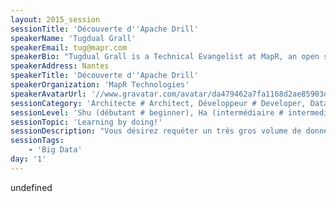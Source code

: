 ```yaml
---
layout: 2015_session
sessionTitle: 'Découverte d''Apache Drill'
speakerName: 'Tugdual Grall'
speakerEmail: tug@mapr.com
speakerBio: "Tugdual Grall is a Technical Evangelist at MapR, an open source advocate and a passionate developer. He currently works with the European developer communities to ease MapR, Hadoop and NoSQL adoption.\n\nBefore joining MapR, Tug was Technical Evangelist at MongoDB and Couchbase.  Tug has also worked as CTO at eXo Plaform and JavaEE product manager, and software engineer at Oracle.\n\nTugdual is Co-Founder of the Nantes JUG (Java User Group) that holds since 2008 monthly meeting about Java ecosystem. Tugdual also writes a blog available at http://tgrall.github.io/"
speakerAddress: Nantes
speakerTitle: 'Découverte d''Apache Drill'
speakerOrganization: 'MapR Technologies'
speakerAvatarUrl: '//www.gravatar.com/avatar/da479462a7fa1168d2ae85903dcbc156?size=200&default=mm'
sessionCategory: 'Architecte # Architect, Développeur # Developer, Data scientist'
sessionLevel: 'Shu (débutant # beginner), Ha (intermédiaire # intermediate)'
sessionTopic: 'Learning by doing!'
sessionDescription: "Vous désirez requéter un très gros volume de données, structurées ou non... stockées sous plusieurs format CSV, Parquet, NoSQL, Hadoop...\nEt vous aimeriez utiliser SQL ...\n\nApache Drill est votre ami! Apache Drill est une moteur SQL multi data source (Hadoop, NoSQL, Fichiers et plus...). \n\nDurant cet atelier vous découvrirez comme requeter n'importe que source de donnée, et effectuer des requetes SQL complexe (Jointures, Aggregations, Statistiques) sur des fichiers CSV, MongoDB, Fichiers Parquets, ... \n\nVous découvrirer comment intégrer Drill à vos applications et outils, par exemple Java par le biais de JDBC. Vous finirez l'atelier en enrichissant Drill et SQL en développant votre propre fonction.\n\nAgenda\n\n* Installation\n* \"Re\"-Découverte du SQL\n* Sources de données\n* Requetes avancées\n* Intégration\n* Extension\n\nPrérequis:\n\n* JDK 7 ou 8\n* Maven 3\n* Option (MongoDB 3.x, MySQL)\n"
sessionTags:
    - 'Big Data'
day: '1'
---
```


undefined
